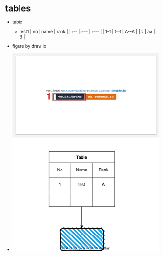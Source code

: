 # tables
- table
    - test1
      | no  | name | rank |
      | :-- | :--- | :--- |
      | 1-1 | t--t | A--A |
      | 2   | aa   | B    |


- figure by draw io
- ![Alt text](test_figure1.drawio.svg)
